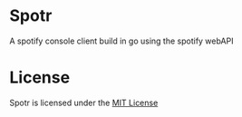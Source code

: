# Spotr

A spotify console client build in go using the spotify webAPI

# License

Spotr is licensed under the [MIT License](LICENSE)
